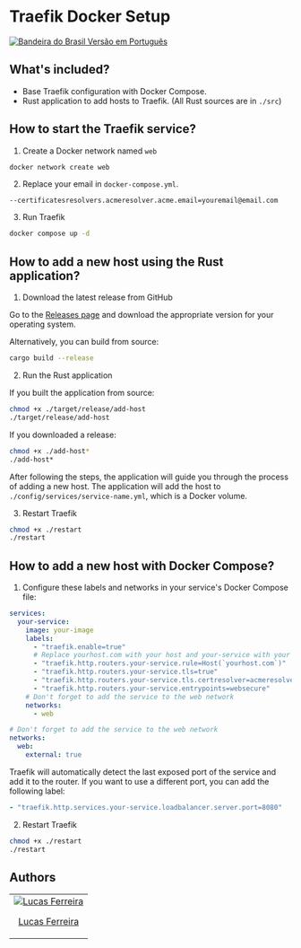 # Traefik Docker Setup

[<img src="https://flagcdn.com/w20/br.png" alt="Bandeira do Brasil"> Versão em Português](./README.pt-BR.md)

## What's included?

- Base Traefik configuration with Docker Compose.
- Rust application to add hosts to Traefik. (All Rust sources are in `./src`)

## How to start the Traefik service?

1. Create a Docker network named `web`

```bash
docker network create web
```

2. Replace your email in `docker-compose.yml`.

```
--certificatesresolvers.acmeresolver.acme.email=youremail@email.com
```

3. Run Traefik

```bash
docker compose up -d
```

## How to add a new host using the Rust application?

1. Download the latest release from GitHub

Go to the [Releases page](https://github.com/luccasfr/traefik-boilerplate/releases) and download the appropriate version for your operating system.

Alternatively, you can build from source:

```bash
cargo build --release
```

2. Run the Rust application

If you built the application from source:

```bash
chmod +x ./target/release/add-host
./target/release/add-host
```

If you downloaded a release:

```bash
chmod +x ./add-host*
./add-host*
```

After following the steps, the application will guide you through the process of adding a new host. The application will add the host to `./config/services/service-name.yml`, which is a Docker volume.

3. Restart Traefik

```bash
chmod +x ./restart
./restart
```

## How to add a new host with Docker Compose?

1. Configure these labels and networks in your service's Docker Compose file:

```yaml
services:
  your-service:
    image: your-image
    labels:
      - "traefik.enable=true"
      # Replace yourhost.com with your host and your-service with your service name
      - "traefik.http.routers.your-service.rule=Host(`yourhost.com`)"
      - "traefik.http.routers.your-service.tls=true"
      - "traefik.http.routers.your-service.tls.certresolver=acmeresolver"
      - "traefik.http.routers.your-service.entrypoints=websecure"
    # Don't forget to add the service to the web network
    networks:
      - web

# Don't forget to add the service to the web network
networks:
  web:
    external: true
```

Traefik will automatically detect the last exposed port of the service and add it to the router. If you want to use a different port, you can add the following label:

```yaml
- "traefik.http.services.your-service.loadbalancer.server.port=8080"
```

2. Restart Traefik

```bash
chmod +x ./restart
./restart
```

## Authors

<table>
  <tbody>
    <tr>
      <td align="center">
        <a href="https://github.com/luccasfr">
          <img src="https://github.com/luccasfr.png?size=100" alt="Lucas Ferreira" />
          <p>Lucas Ferreira</p>
        </a>
      </td>
    </tr>
  </tbody>
</table>
